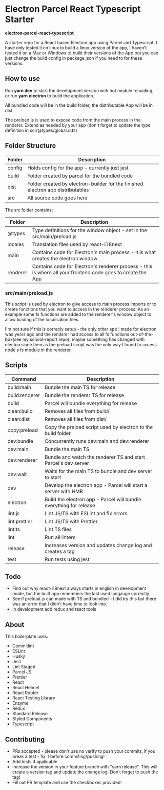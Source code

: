 # Electron Parcel React Typescript Starter

**electron-parcel-react-typescript**

A starter repo for a React based Electron app using Parcel and Typescript. I have only tested it on linux to build a linux version of the app, I haven't tested it on a Mac or Windows to build their versions of the App but you can just change the build config in package.json if you need to for these versions.

## How to use

Run **yarn dev** to start the development version with hot module reloading, or run **yarn electron** to build the application.

All bundled code will be in the build folder, the distributable App will be in dist.

The preload js is used to expose code from the main process in the renderer. Extend as needed by your app (don't forget to update the type definition in scr/@types/global.d.ts)

## Folder Structure

| Folder | Description                                                                     |
| ------ | ------------------------------------------------------------------------------- |
| config | Holds config for the app - currently just jest                                  |
| build  | Folder created by parcel for the bundled code                                   |
| dist   | Folder created by electron-builder for the finished electron app distributables |
| src    | All source code goes here                                                       |

The src folder contains:

| Folder   | Description                                                                                                 |
| -------- | ----------------------------------------------------------------------------------------------------------- |
| @types   | Type definitions for the window object - set in the src/main/preload.js                                     |
| locales  | Translation files used by react-i18next                                                                     |
| main     | Contains code for Electron's main process - it is what creates the electron window                          |
| renderer | Contains code for Electron's renderer process - this is where all your frontend code goes to create the App |

### src/main/preload.js

This script is used by electron to give access to main process imports or to create functions that you want to access in the renderer process. As an example some fs functions are added to the renderer's window object to allow loading of the localisation files.

I'm not sure if this is correcly setup - the only other app I made for electron was years ago and the renderer had access to all fs functions out-of-the-box(see my school-report repo), maybe something has changed with electon since then as the preload script was the only way I found to access node's fs module in the renderer.

## Scripts

| Command        | Description                                                        |
| -------------- | ------------------------------------------------------------------ |
| build:main     | Bundle the main TS for release                                     |
| build:renderer | Bundle the renderer TS for release                                 |
| build          | Parcel will bundle everything for release                          |
| clean:build    | Removes all files from build/                                      |
| clean:dist     | Removes all files from dist/                                       |
| copy:preload   | Copy the preload script used by electron to the build folder       |
| dev:bundle     | Concurrently runs dev:main and dev:renderer                        |
| dev:main       | Bundle the main TS                                                 |
| dev:renderer   | Bundle and watch the renderer TS and start Parcel's dev server     |
| dev:wait       | Waits for the main TS to bundle and dev server to start            |
| dev            | Develop the electron app - Parcel will start a server with HMR     |
| electron       | Build the electron app - Parcel will bundle everything for release |
| lint:js        | Lint JS/TS with ESLint and fix errors                              |
| lint:prettier  | Lint JS/TS with Prettier                                           |
| lint:ts        | Lint TS files                                                      |
| lint           | Run all linters                                                    |
| release        | Increases version and updates change log and creates a tag         |
| test           | Run tests using jest                                               |

## Todo

- Find out why react-i18next always starts in english in development mode, but the built app remembers the last used langauge correctly
- See if preload.js can made with TS and bundled - I did try this but there was an error that I didn't have time to look into.
- In development add redux and react tools

## About

This boilerplate uses:

- Commitlint
- ESLint
- Husky
- Jest
- Lint Staged
- Parcel JS
- Prettier
- React
- React Helmet
- React Router
- React Testing Library
- Enzyme
- Redux
- Standard Release
- Styled Components
- Typescript

## Contributing

- PRs accepted - please don't use no verify to push your commits, if you break a test - fix it before commiting/pushing!
- Add tests if applicable
- Increase the version in your feature branch with "yarn release". This will create a version tag and update the change log. Don't forget to push the tag!
- Fill out PR template and use the checkboxes provided!
